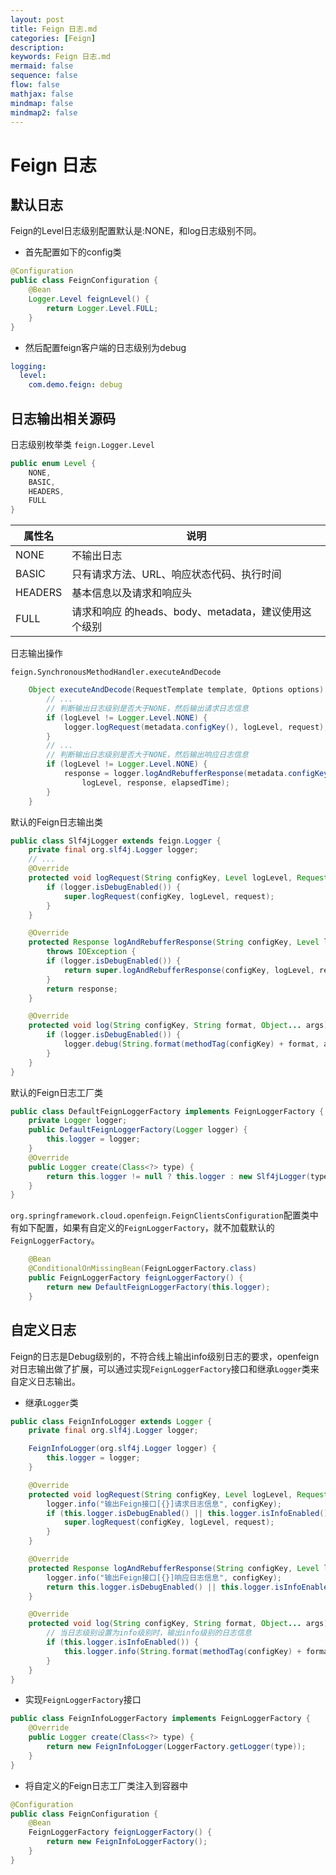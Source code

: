 ```yaml
---
layout: post
title: Feign 日志.md
categories: [Feign]
description: 
keywords: Feign 日志.md
mermaid: false
sequence: false
flow: false
mathjax: false
mindmap: false
mindmap2: false
---
```

# Feign 日志

## 默认日志
Feign的Level日志级别配置默认是:NONE，和log日志级别不同。

- 首先配置如下的config类
```java
@Configuration
public class FeignConfiguration {
    @Bean
    Logger.Level feignLevel() {
        return Logger.Level.FULL;
    }
}
```

- 然后配置feign客户端的日志级别为debug
```yaml
logging:
  level:
    com.demo.feign: debug
```

## 日志输出相关源码

日志级别枚举类 `feign.Logger.Level`
```java
public enum Level {
    NONE,
    BASIC,
    HEADERS,
    FULL
}
```

| 属性名  | 说明                                                 |
| ------- | ---------------------------------------------------- |
| NONE    | 不输出日志                                           |
| BASIC   | 只有请求方法、URL、响应状态代码、执行时间            |
| HEADERS | 基本信息以及请求和响应头                             |
| FULL    | 请求和响应 的heads、body、metadata，建议使用这个级别 |

日志输出操作

`feign.SynchronousMethodHandler.executeAndDecode`
```java
    Object executeAndDecode(RequestTemplate template, Options options) throws Throwable {
        // ...
        // 判断输出日志级别是否大于NONE，然后输出请求日志信息
        if (logLevel != Logger.Level.NONE) {
            logger.logRequest(metadata.configKey(), logLevel, request);
        }
        // ...
        // 判断输出日志级别是否大于NONE，然后输出响应日志信息
        if (logLevel != Logger.Level.NONE) {
            response = logger.logAndRebufferResponse(metadata.configKey(), 
                logLevel, response, elapsedTime);
        }
    }
```

默认的Feign日志输出类

```java
public class Slf4jLogger extends feign.Logger {    
    private final org.slf4j.Logger logger;
    // ...
    @Override
    protected void logRequest(String configKey, Level logLevel, Request request) {
        if (logger.isDebugEnabled()) {
            super.logRequest(configKey, logLevel, request);
        }
    }

    @Override
    protected Response logAndRebufferResponse(String configKey, Level logLevel, Response response, long elapsedTime)
        throws IOException {
        if (logger.isDebugEnabled()) {
            return super.logAndRebufferResponse(configKey, logLevel, response, elapsedTime);
        }
        return response;
    }

    @Override
    protected void log(String configKey, String format, Object... args) {
        if (logger.isDebugEnabled()) {
            logger.debug(String.format(methodTag(configKey) + format, args));
        }
    }
}
```

默认的Feign日志工厂类
```java
public class DefaultFeignLoggerFactory implements FeignLoggerFactory {
	private Logger logger;
	public DefaultFeignLoggerFactory(Logger logger) {
		this.logger = logger;
	}
	@Override
	public Logger create(Class<?> type) {
		return this.logger != null ? this.logger : new Slf4jLogger(type);
	}
}
```

`org.springframework.cloud.openfeign.FeignClientsConfiguration`配置类中有如下配置，如果有自定义的`FeignLoggerFactory`，就不加载默认的`FeignLoggerFactory`。
```java
	@Bean
	@ConditionalOnMissingBean(FeignLoggerFactory.class)
	public FeignLoggerFactory feignLoggerFactory() {
		return new DefaultFeignLoggerFactory(this.logger);
	}
```

## 自定义日志

Feign的日志是Debug级别的，不符合线上输出info级别日志的要求，openfeign对日志输出做了扩展，可以通过实现`FeignLoggerFactory`接口和继承`Logger`类来自定义日志输出。

- 继承`Logger`类
```java
public class FeignInfoLogger extends Logger {
    private final org.slf4j.Logger logger;

    FeignInfoLogger(org.slf4j.Logger logger) {
        this.logger = logger;
    }

    @Override
    protected void logRequest(String configKey, Level logLevel, Request request) {
        logger.info("输出Feign接口[{}]请求日志信息", configKey);
        if (this.logger.isDebugEnabled() || this.logger.isInfoEnabled()) {
            super.logRequest(configKey, logLevel, request);
        }
    }

    @Override
    protected Response logAndRebufferResponse(String configKey, Level logLevel, Response response, long elapsedTime) throws IOException {
        logger.info("输出Feign接口[{}]响应日志信息", configKey);
        return this.logger.isDebugEnabled() || this.logger.isInfoEnabled() ? super.logAndRebufferResponse(configKey, logLevel, response, elapsedTime) : response;
    }

    @Override
    protected void log(String configKey, String format, Object... args) {
        // 当日志级别设置为info级别时，输出info级别的日志信息
        if (this.logger.isInfoEnabled()) {
            this.logger.info(String.format(methodTag(configKey) + format, args));
        }
    }
}
```

- 实现`FeignLoggerFactory`接口
```java
public class FeignInfoLoggerFactory implements FeignLoggerFactory {
    @Override
    public Logger create(Class<?> type) {
        return new FeignInfoLogger(LoggerFactory.getLogger(type));
    }
}
```

- 将自定义的Feign日志工厂类注入到容器中
```java
@Configuration
public class FeignConfiguration {
    @Bean
    FeignLoggerFactory feignLoggerFactory() {
        return new FeignInfoLoggerFactory();
    }
}
```